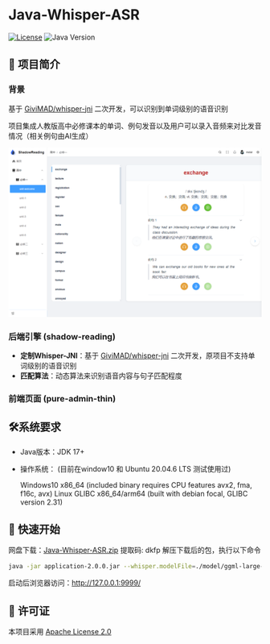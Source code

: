 # Java-Whisper-ASR

[![License](https://img.shields.io/badge/License-Apache_2.0-blue.svg)](https://license/)
![Java Version](https://img.shields.io/badge/Java-17%252B-orange.svg)

## 📖 项目简介

### 背景

基于 [GiviMAD/whisper-jni](https://github.com/GiviMAD/whisper-jni) 二次开发，可以识别到单词级别的语音识别

项目集成人教版高中必修课本的单词、例句发音以及用户可以录入音频来对比发音情况（相关例句由AI生成）

![image-20250417154047364](picture/image-20250417154047364.png)


### 后端引擎 (shadow-reading)

- **定制Whisper-JNI**：基于 [GiviMAD/whisper-jni](https://github.com/GiviMAD/whisper-jni) 二次开发，原项目不支持单词级别的语音识别
- **匹配算法**：动态算法来识别语音内容与句子匹配程度
### 前端页面 (pure-admin-thin)

## 🛠️系统要求

- Java版本：JDK 17+

- 操作系统： (目前在window10 和 Ubuntu 20.04.6 LTS 测试使用过)

  Windows10 x86_64 (included binary requires CPU features avx2, fma, f16c, avx)
  Linux GLIBC x86_64/arm64 (built with debian focal, GLIBC version 2.31)

## 🚀 快速开始
网盘下载：[Java-Whisper-ASR.zip](https://pan.baidu.com/s/1qTIwqeTjFP2HfTjdN7j7Vg) 提取码: dkfp
解压下载后的包，执行以下命令

```sh
java -jar application-2.0.0.jar --whisper.modelFile=./model/ggml-large-v3-turbo-q8_0.bin
```
启动后浏览器访问：http://127.0.0.1:9999/

## 📜 许可证

本项目采用 [Apache License 2.0](https://license/)
